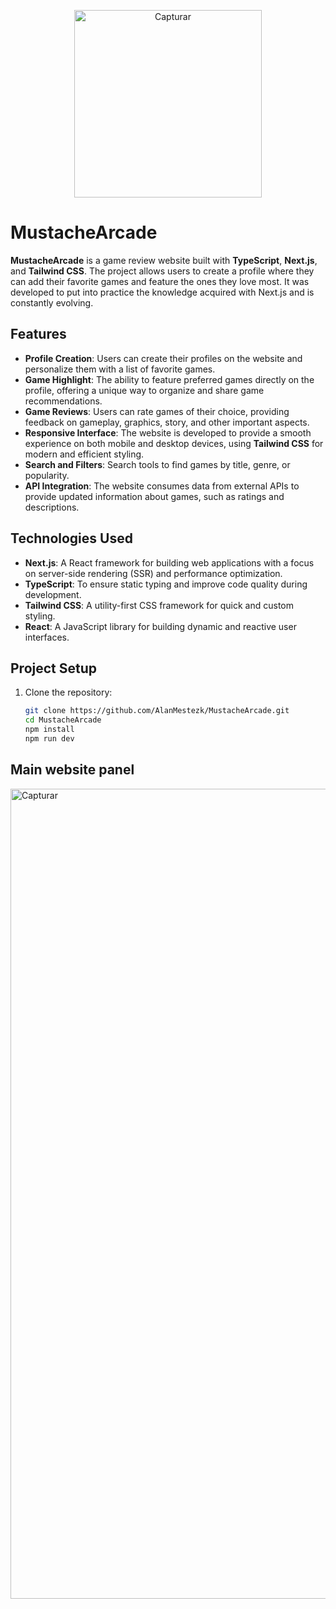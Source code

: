 

<p align="center">
  <img width="300" alt="Capturar" src="https://github.com/user-attachments/assets/c195a88d-f2f9-41ee-a5fd-5694a992a9f0" />
</p>

# MustacheArcade

**MustacheArcade** is a game review website built with **TypeScript**, **Next.js**, and **Tailwind CSS**. The project allows users to create a profile where they can add their favorite games and feature the ones they love most. It was developed to put into practice the knowledge acquired with Next.js and is constantly evolving.

## Features

- **Profile Creation**: Users can create their profiles on the website and personalize them with a list of favorite games.
- **Game Highlight**: The ability to feature preferred games directly on the profile, offering a unique way to organize and share game recommendations.
- **Game Reviews**: Users can rate games of their choice, providing feedback on gameplay, graphics, story, and other important aspects.
- **Responsive Interface**: The website is developed to provide a smooth experience on both mobile and desktop devices, using **Tailwind CSS** for modern and efficient styling.
- **Search and Filters**: Search tools to find games by title, genre, or popularity.
- **API Integration**: The website consumes data from external APIs to provide updated information about games, such as ratings and descriptions.

## Technologies Used

- **Next.js**: A React framework for building web applications with a focus on server-side rendering (SSR) and performance optimization.
- **TypeScript**: To ensure static typing and improve code quality during development.
- **Tailwind CSS**: A utility-first CSS framework for quick and custom styling.
- **React**: A JavaScript library for building dynamic and reactive user interfaces.

## Project Setup

1. Clone the repository:

   ```bash
   git clone https://github.com/AlanMestezk/MustacheArcade.git
   cd MustacheArcade
   npm install
   npm run dev

## Main website panel


<img width="1296" alt="Capturar" src="https://github.com/user-attachments/assets/f3f22fdf-ab8a-4f08-ac45-c34f5fec550f" />
